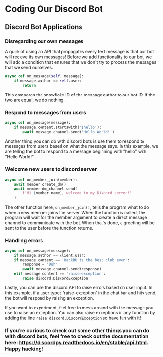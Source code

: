 # Coding Our Discord Bot

## Discord Bot Applications

### Disregarding our own messages

A quirk of using an API that propagates every text message is that our bot will recieve its own messages! Before we add functionality to our bot, we will add a condition that ensures that we don't try to process the messages that we send ourselves.

```python
async def on_message(self, message):
    if message.author == self.user:
        return
```

This compares the snowflake ID of the message author to our bot ID. If the two are equal, we do nothing.

### Respond to messages from users

```python
async def on_message(message):
	if message.content.startswith('$hello'):
		await message.channel.send('Hello World!')
```

Another thing you can do with discord bots is use them to respond to messages from users based on what the message says. In this example, we are telling the bot to respond to a message beginning with "hello" with "Hello World!"


### Welcome new users to discord server

```python
async def on_member_join(member):
    await member.create_dm()
    await member.dm_channel.send(
        f'Hi {member.name}, welcome to my Discord server!'
    )
```

The other function here, `on_member_join()`, tells the program what to do when a new member joins the server. When the function is called, the program will wait for the member argument to create a direct message channel to communicate with the bot. When that's done, a greeting will be sent to the user before the function returns.

### Handling errors

```python
async def on_message(message):
    if message.author == client.user:
    if message.content == 'HackBU is the best club ever':
        response = "Duh"
        await message.channel.send(response)
    elif message.content == 'raise-exception':
        raise discord.DiscordException
```

Lastly, you can use the discord API to raise errors based on user input. In this example, if a user types 'raise-exception' in the chat bar and hits send, the bot will respond by raising an exception.

If you want to experiment, feel free to mess around with the message you use to raise an exception. You can also raise exceptions in any function by adding the line `raise discord.DiscordException` so have fun with it!


### If you're curious to check out some other things you can do with discord bots, feel free to check out the documentation here: https://discordpy.readthedocs.io/en/stable/api.html. Happy hacking!

